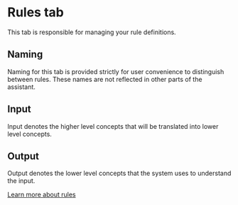 # Rules tab

This tab is responsible for managing your rule definitions.

## Naming

Naming for this tab is provided strictly for user convenience to distinguish between rules. These names are not reflected in other parts of the assistant.

## Input

Input denotes the higher level concepts that will be translated into lower level concepts.

## Output

Output denotes the lower level concepts that the system uses to understand the input.

[Learn more about rules](../components/Components.md#rules)